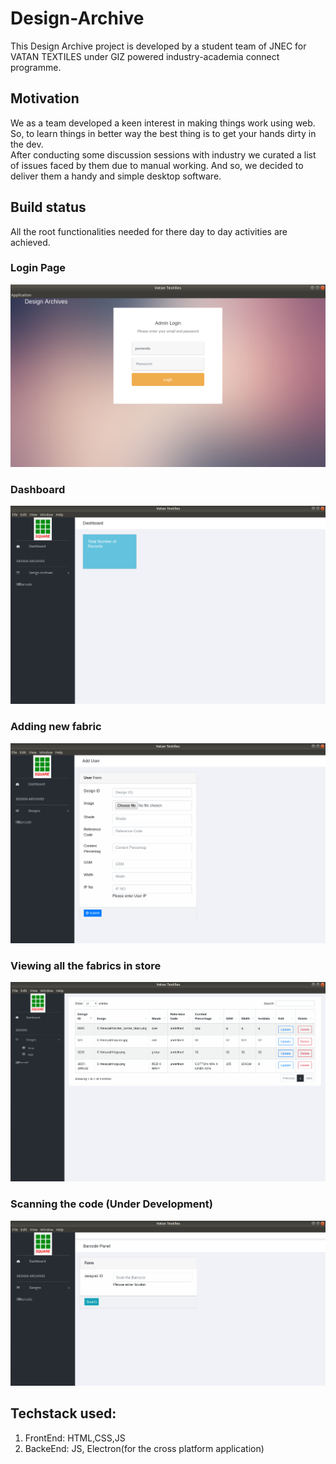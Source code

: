 # Design-Archive

This Design Archive project is developed by a student team of JNEC for VATAN TEXTILES under GIZ powered industry-academia connect programme.
## Motivation
We as a team developed a keen interest in making things work using web. So, to learn things in better way the best thing is to get your hands dirty in the dev. 
<br>
After conducting some discussion sessions with industry we curated a list of issues faced by them due to manual working. And so, we decided to deliver them a handy and simple desktop software.

## Build status
All the root functionalities needed for there day to day activities are achieved.

### Login Page
![Login Page](./project-ui/login.png)


### Dashboard
![Dashboard Page](./project-ui/dashboard.png)
### Adding new fabric
![Add Page](./project-ui/add.png)

### Viewing all the fabrics in store
![View Page](./project-ui/view.png)

### Scanning the code (Under Development)
![Scan Page](./project-ui/scan.png)

## Techstack used:

1. FrontEnd: HTML,CSS,JS
2. BackeEnd: JS, Electron(for the cross platform application)